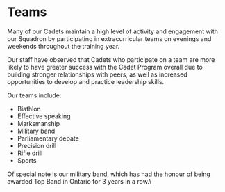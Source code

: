 # Teams

Many of our Cadets maintain a high level of activity and engagement with our Squadron by participating in extracurricular teams on evenings and weekends throughout the training year.

Our staff have observed that Cadets who participate on a team are more likely to have greater success with the Cadet Program overall due to building stronger relationships with peers, as well as increased opportunities to develop and practice leadership skills.

Our teams include:&#x20;

* Biathlon
* Effective speaking
* Marksmanship
* Military band
* Parliamentary debate
* Precision drill
* Rifle drill
* Sports

Of special note is our military band, which has had the honour of being awarded Top Band in Ontario for 3 years in a row.\
